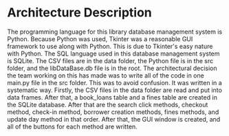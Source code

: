 # Architecture Description

The programming language for this library database management system is Python. Because Python was used, Tkinter was a reasonable GUI framework to use along with Python. This is due to Tkinter's easy nature with Python. The SQL language used in this database management system is SQLite. The CSV files are in the data folder, the Python file is in the src folder, and the libDataBase.db file is in the root. The architectural decision the team working on this has made was to write all of the code in one main.py file in the src folder. This was to avoid confusion. It was written in a systematic way. Firstly, the CSV files in the data folder are read and put into data frames. After that, a book_loans table and a fines table are created in the SQLite database. After that are the search click methods, checkout method, check-in method, borrower creation methods, fines methods, and update day method in that order. After that, the GUI window is created, and all of the buttons for each method are written.
